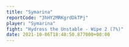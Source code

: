 ```yaml
---
title: "Symarina"
reportCode: "3hHY2MRKgrdDkTPj"
player: "Symarina"
fight: "Hydross the Unstable - Wipe 2 (7%)"
date: 2021-10-06T18:48:50.877000+00:00
---
```

